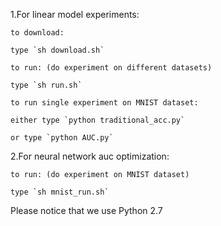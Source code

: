 1.For linear model experiments:

    to download:

    type `sh download.sh`

    to run: (do experiment on different datasets)

    type `sh run.sh`

    to run single experiment on MNIST dataset:

    either type `python traditional_acc.py`

    or type `python AUC.py`

2.For neural network auc optimization:

    to run: (do experiment on MNIST dataset)
    
    type `sh mnist_run.sh`

Please notice that we use Python 2.7
